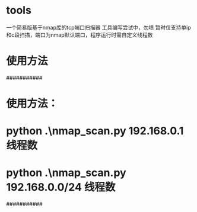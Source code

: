 # tools
一个简易版基于nmap库的tcp端口扫描器
工具编写尝试中，勿喷
暂时仅支持单ip和c段扫描，端口为nmap默认端口，程序运行时需自定义线程数
# 使用方法
###########
# 使用方法：
# python .\nmap_scan.py 192.168.0.1 线程数
# python .\nmap_scan.py 192.168.0.0/24 线程数
###########
